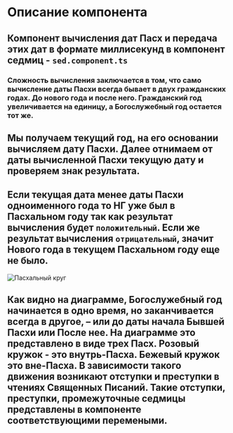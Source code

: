 
# Описание компонента


## Компонент вычисления дат Пасх и передача этих дат в формате миллисекунд в компонент седмиц - `sed.component.ts`

### Сложность вычисления заключается в том, что само вычисление даты Пасхи всегда бывает в двух гражданских годах. До нового года и после него. Гражданский год увеличивается на единицу, а Богослужебный год остается тот же.

## Мы получаем текущий год, на его основании вычисляем дату Пасхи. Далее отнимаем от даты вычисленной Пасхи текущую дату и проверяем знак результата.

## Если текущая дата менее даты Пасхи одноименного года то НГ уже был в Пасхальном году так как результат вычисления будет `положительный`. Если же результат вычисления `отрицательный`, значит Нового года в текущем Пасхальном году еще не было.

![Пасхальный круг](https://3.bp.blogspot.com/-BdssDIwNmTU/XNkHYc--vCI/AAAAAAAADko/LGeD9e3pEq0pBLZ-Np50UBEWSCdOwHm8ACLcBGAs/s512/goodyear.png)

## Как видно на диаграмме, Богослужебный год начинается в одно время, но заканчивается всегда в другое, – или до даты начала Бывшей Пасхи или После нее. На диаграмме это представлено в виде трех Пасх. Розовый кружок - это внутрь-Пасха. Бежевый кружок это вне-Пасха. В зависимости такого движения возникают отступки и преступки в чтениях Священных Писаний. Такие отступки, преступки, промежуточные седмицы представлены в компоненте соответствующими перемеными.
